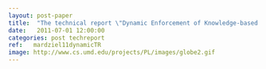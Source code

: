 ```yaml
---
layout: post-paper
title:  "The technical report \"Dynamic Enforcement of Knowledge-based Security Policies\" was released."
date:   2011-07-01 12:00:00
categories: post techreport
ref:   mardziel11dynamicTR
image: http://www.cs.umd.edu/projects/PL/images/globe2.gif
---
```

